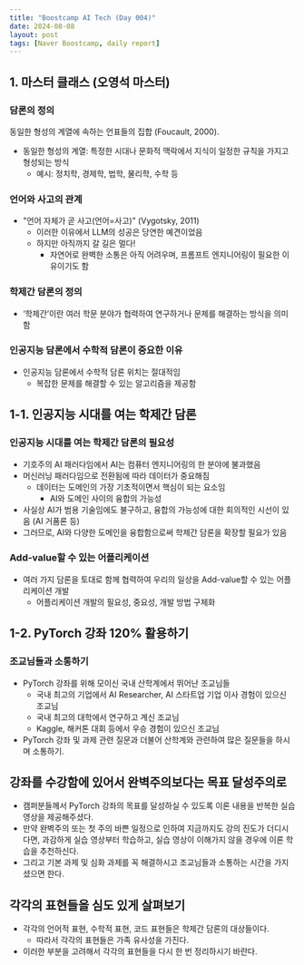 ```yaml
---
title: "Boostcamp AI Tech (Day 004)"
date: 2024-08-08
layout: post
tags: [Naver Boostcamp, daily report]
---
```

## 1. 마스터 클래스 (오영석 마스터)
### 담론의 정의
동일한 형성의 계열에 속하는 언표들의 집합 (Foucault, 2000).
- 동일한 형성의 계열: 특정한 시대나 문화적 맥락에서 지식이 일정한 규칙을 가지고 형성되는 방식
  - 예시: 정치학, 경제학, 법학, 물리학, 수학 등

### 언어와 사고의 관계
- "언어 자체가 곧 사고(언어=사고)" (Vygotsky, 2011)
  - 이러한 이유에서 LLM의 성공은 당연한 예견이었음
  - 하지만 아직까지 갈 길은 멀다!
    - 자연어로 완벽한 소통은 아직 어려우며, 프롬프트 엔지니어링이 필요한 이유이기도 함

### 학제간 담론의 정의
- ‘학제간’이란 여러 학문 분야가 협력하여 연구하거나 문제를 해결하는 방식을 의미함

### 인공지능 담론에서 수학적 담론이 중요한 이유
- 인공지능 담론에서 수학적 담론 위치는 절대적임
  - 복잡한 문제를 해결할 수 있는 알고리즘을 제공함

## 1-1. 인공지능 시대를 여는 학제간 담론
### 인공지능 시대를 여는 학제간 담론의 필요성
- 기호주의 AI 패러다임에서 AI는 컴퓨터 엔지니어링의 한 분야에 불과했음
- 머신러닝 패러다임으로 전환됨에 따라 데이터가 중요해짐
  - 데이터는 도메인의 가장 기초적이면서 핵심이 되는 요소임
    - AI와 도메인 사이의 융합의 가능성
- 사실상 AI가 범용 기술임에도 불구하고, 융합의 가능성에 대한 회의적인 시선이 있음 (AI 거품론 등)
- 그러므로, AI와 다양한 도메인을 융합함으로써 학제간 담론을 확장할 필요가 있음

### Add-value할 수 있는 어플리케이션
- 여러 가지 담론을 토대로 함께 협력하여 우리의 일상을 Add-value할 수 있는 어플리케이션 개발
  - 어플리케이션 개발의 필요성, 중요성, 개발 방법 구체화

## 1-2. PyTorch 강좌 120% 활용하기
### 조교님들과 소통하기
- PyTorch 강좌를 위해 모이신 국내 산학계에서 뛰어난 조교님들
  - 국내 최고의 기업에서 AI Researcher, AI 스타트업 기업 이사 경험이 있으신 조교님
  - 국내 최고의 대학에서 연구하고 계신 조교님
  - Kaggle, 해커톤 대회 등에서 우승 경험이 있으신 조교님
- PyTorch 강좌 및 과제 관련 질문과 더불어 산학계와 관련하여 많은 질문들을 하시며 소통하기.

## 강좌를 수강함에 있어서 완벽주의보다는 목표 달성주의로
- 캠퍼분들께서 PyTorch 강좌의 목표를 달성하실 수 있도록 이론 내용을 반복한 실습 영상을 제공해주셨다.
- 만약 완벽주의 또는 첫 주의 바쁜 일정으로 인하여 지금까지도 강의 진도가 더디시다면, 과감하게 실습 영상부터 학습하고, 실습 영상이 이해가지 않을 경우에 이론 학습을 추천하신다.
- 그리고 기본 과제 및 심화 과제를 꼭 해결하시고 조교님들과 소통하는 시간을 가지셨으면 한다.

## 각각의 표현들을 심도 있게 살펴보기
- 각각의 언어적 표현, 수학적 표현, 코드 표현들은 학제간 담론의 대상들이다.
  - 따라서 각각의 표현들은 가족 유사성을 가진다.
- 이러한 부분을 고려해서 각각의 표현들을 다시 한 번 정리하시기 바란다.
